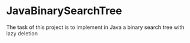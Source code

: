 # JavaBinarySearchTree
The task of this project is to implement in Java a binary search tree with lazy deletion
